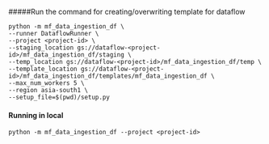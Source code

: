#####Run the command for creating/overwriting template for dataflow
```
python -m mf_data_ingestion_df \
--runner DataflowRunner \
--project <project-id> \
--staging_location gs://dataflow-<project-id>/mf_data_ingestion_df/staging \
--temp_location gs://dataflow-<project-id>/mf_data_ingestion_df/temp \
--template_location gs://dataflow-<project-id>/mf_data_ingestion_df/templates/mf_data_ingestion_df \
--max_num_workers 5 \
--region asia-south1 \
--setup_file=$(pwd)/setup.py
```

#### Running in local
```
python -m mf_data_ingestion_df --project <project-id>
```